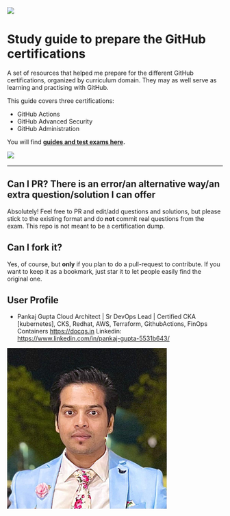 <img src="./content/media/socialcard.png"  width="1173"/>

# Study guide to prepare the GitHub certifications

A set of resources that helped me prepare for the different GitHub certifications, organized by curriculum domain. They may as well serve as learning and practising with GitHub.

This guide covers three certifications:

- GitHub Actions
- GitHub Advanced Security
- GitHub Administration

You will find **[guides and test exams here](content/readme.md).**

<img src="./content/media/force.jpg"  width="1173"/>

---

## Can I PR? There is an error/an alternative way/an extra question/solution I can offer

Absolutely! Feel free to PR and edit/add questions and solutions, but please stick to the existing format and do **not** commit real questions from the exam. This repo is not meant to be a certification dump.

## Can I fork it?

Yes, of course, but **only** if you plan to do a pull-request to contribute. If you want to keep it as a bookmark, just star it to let people easily find the original one.

## User Profile
- Pankaj Gupta
  Cloud Architect | Sr DevOps Lead | Certified CKA [kubernetes], CKS, Redhat, AWS, Terraform, GithubActions, FinOps Containers
  https://docqs.in
Linkedin:  https://www.linkedin.com/in/pankaj-gupta-5531b643/
<img src="./content/media/user.png"  width="373"/>
